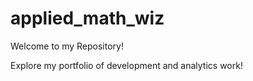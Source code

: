 applied_math_wiz
==============================

Welcome to my Repository!

Explore my portfolio of development and analytics work!
